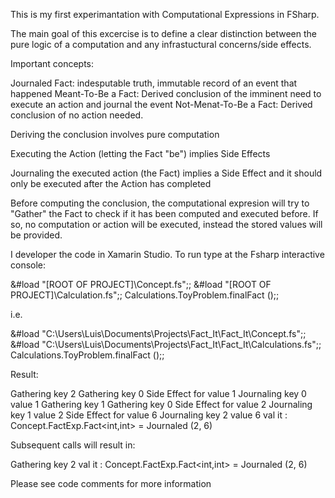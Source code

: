 This is my first experimantation with Computational Expressions in FSharp.

The main goal of this excercise is to define a clear distinction between the pure logic
of a computation and any infrastuctural concerns/side effects.

Important concepts:

Journaled Fact:  indesputable truth, immutable record of an event that happened
Meant-To-Be a Fact:  Derived conclusion of the imminent need to execute an action and journal the event
Not-Menat-To-Be a Fact: Derived conclusion of no action needed.

Deriving the conclusion involves pure computation

Executing the Action (letting the Fact "be") implies Side Effects

Journaling the executed action (the Fact) implies a Side Effect and it should only be executed after the Action has completed

Before computing the conclusion, the computational expresion will try to "Gather" the Fact to check if it has been computed and executed before.  If so, no computation or action will be executed, instead the stored values will be provided.

I developer the code in Xamarin Studio.  To run type at the Fsharp interactive console: 

&#load "[ROOT OF PROJECT]\Concept.fs";;
&#load "[ROOT OF PROJECT]\Calculation.fs";;
Calculations.ToyProblem.finalFact ();;

i.e.

&#load "C:\Users\Luis\Documents\Projects\Fact_It\Fact_It\Concept.fs";;
&#load "C:\Users\Luis\Documents\Projects\Fact_It\Fact_It\Calculations.fs";;
Calculations.ToyProblem.finalFact ();;

Result:

Gathering key 2
Gathering key 0
Side Effect for value 1
Journaling key 0 value 1
Gathering key 1
Gathering key 0
Side Effect for value 2
Journaling key 1 value 2
Side Effect for value 6
Journaling key 2 value 6
val it : Concept.FactExp.Fact<int,int> = Journaled (2, 6)

Subsequent calls will result in:

Gathering key 2
val it : Concept.FactExp.Fact<int,int> = Journaled (2, 6)

Please see code comments for more information